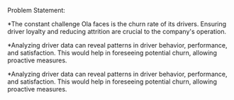 Problem Statement:

*The constant challenge Ola faces is the churn rate of its drivers. Ensuring driver loyalty and reducing attrition are crucial to the company's operation.

*Analyzing driver data can reveal patterns in driver behavior, performance, and satisfaction. This would help in foreseeing potential churn, allowing proactive measures.

*Analyzing driver data can reveal patterns in driver behavior, performance, and satisfaction. This would help in foreseeing potential churn, allowing proactive measures.
